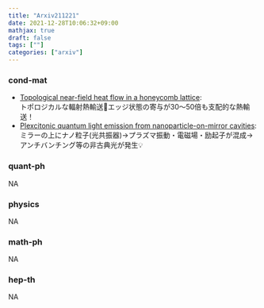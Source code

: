 ```yaml
---
title: "Arxiv211221"
date: 2021-12-28T10:06:32+09:00
mathjax: true
draft: false
tags: [""]
categories: ["arxiv"]
---
```

### cond-mat
- [Topological near-field heat flow in a honeycomb lattice](https://arxiv.org/abs/2112.10476):  
トポロジカルな輻射熱輸送🚛エッジ状態の寄与が30〜50倍も支配的な熱輸送！
- [Plexcitonic quantum light emission from nanoparticle-on-mirror cavities](https://arxiv.org/abs/2112.09926):  
ミラーの上にナノ粒子(光共振器)→プラズマ振動・電磁場・励起子が混成→アンチバンチング等の非古典光が発生💡


### quant-ph
NA

### physics
NA


### math-ph
NA

### hep-th
NA
